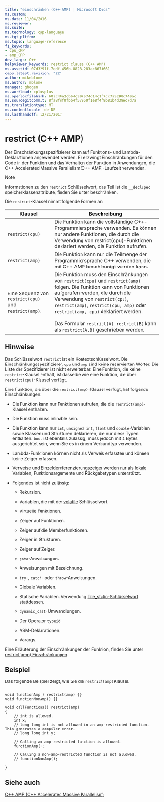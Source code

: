 ```yaml
---
title: "einschränken (C++-AMP) | Microsoft Docs"
ms.custom: 
ms.date: 11/04/2016
ms.reviewer: 
ms.suite: 
ms.technology: cpp-language
ms.tgt_pltfrm: 
ms.topic: language-reference
f1_keywords:
- cpu_CPP
- amp_CPP
dev_langs: C++
helpviewer_keywords: restrict clause (C++ AMP)
ms.assetid: 07d3291f-7edf-456b-8828-283ac8673661
caps.latest.revision: "22"
author: mikeblome
ms.author: mblome
manager: ghogen
ms.workload: cplusplus
ms.openlocfilehash: 60ac40e2cb64c307574d14c1f7cc7a5290c740ac
ms.sourcegitcommit: 8fa8fdf0fbb4f57950f1e8f4f9b81b4d39ec7d7a
ms.translationtype: MT
ms.contentlocale: de-DE
ms.lasthandoff: 12/21/2017
---
```

# <a name="restrict-c-amp"></a>restrict (C++ AMP)
Der Einschränkungsspezifizierer kann auf Funktions- und Lambda-Deklarationen angewendet werden. Er erzwingt Einschränkungen für den Code in der Funktion und das Verhalten der Funktion in Anwendungen, die C++ Accelerated Massive Parallelism(C++ AMP)-Laufzeit verwenden.  
  
> [!NOTE]
>  Informationen zu den `restrict` Schlüsselwort, das Teil ist die `__declspec` speicherklassenattribute, finden Sie unter [beschränken](../cpp/restrict.md).  
  
 Die `restrict`-Klausel nimmt folgende Formen an:  
  
|Klausel|Beschreibung|  
|------------|-----------------|  
|`restrict(cpu)`|Die Funktion kann die vollständige C++-Programmiersprache verwenden. Es können nur andere Funktionen, die durch die Verwendung von restrict(cpu)-Funktionen deklariert werden, die Funktion aufrufen.|  
|`restrict(amp)`|Die Funktion kann nur die Teilmenge der Programmiersprache C++ verwenden, die mit C++ AMP beschleunigt werden kann.|  
|Eine Sequenz von `restrict(cpu)` und `restrict(amp)`.|Die Funktion muss den Einschränkungen von `restrict(cpu)` und `restrict(amp)` folgen. Die Funktion kann von Funktionen aufgerufen werden, die durch die Verwendung von `restrict(cpu)`, `restrict(amp)`, `restrict(cpu, amp)` oder `restrict(amp, cpu)` deklariert werden.<br /><br /> Das Formular `restrict(A) restrict(B)` kann als `restrict(A,B)` geschrieben werden.|  
  
## <a name="remarks"></a>Hinweise  
 Das Schlüsselwort `restrict` ist ein Kontextschlüsselwort. Die Einschränkungsspezifizierer, `cpu` und `amp` sind keine reservierten Wörter. Die Liste der Spezifizierer ist nicht erweiterbar. Eine Funktion, die keine `restrict`-Klausel enthält, ist dasselbe wie eine Funktion, die über `restrict(cpu)`-Klausel verfügt.  
  
 Eine Funktion, die über die `restrict(amp)`-Klausel verfügt, hat folgende Einschränkungen:  
  
-   Die Funktion kann nur Funktionen aufrufen, die die `restrict(amp)`-Klausel enthalten.  
  
-   Die Funktion muss inlinable sein.  
  
-   Die Funktion kann nur `int`, `unsigned int`, `float` und `double`-Variablen sowie Klassen und Strukturen deklarieren, die nur diese Typen enthalten. `bool` ist ebenfalls zulässig, muss jedoch mit 4 Bytes ausgerichtet sein, wenn Sie es in einem Verbundtyp verwenden.  
  
-   Lambda-Funktionen können nicht als Verweis erfassten und können keine Zeiger erfassen.  
  
-   Verweise und Einzeldereferenzierungszeiger werden nur als lokale Variablen, Funktionsargumente und Rückgabetypen unterstützt.  
  
-   Folgendes ist nicht zulässig:  
  
    -   Rekursion.  
  
    -   Variablen, die mit der [volatile](../cpp/volatile-cpp.md) Schlüsselwort.  
  
    -   Virtuelle Funktionen.  
  
    -   Zeiger auf Funktionen.  
  
    -   Zeiger auf die Memberfunktionen.  
  
    -   Zeiger in Strukturen.  
  
    -   Zeiger auf Zeiger.  
  
    -   `goto`-Anweisungen.  
  
    -   Anweisungen mit Bezeichnung.  
  
    -   `try`-, `catch`- oder `throw`-Anweisungen.  
  
    -   Globale Variablen.  
  
    -   Statische Variablen. Verwendung [Tile_static-Schlüsselwort](../cpp/tile-static-keyword.md) stattdessen.  
  
    -   `dynamic_cast`-Umwandlungen.  
  
    -   Der Operator `typeid`.  
  
    -   ASM-Deklarationen.  
  
    -   Varargs.  
  
 Eine Erläuterung der Einschränkungen der Funktion, finden Sie unter [restrict(amp) Einschränkungen](http://go.microsoft.com/fwlink/p/?LinkId=251089).  
  
## <a name="example"></a>Beispiel  
 Das folgende Beispiel zeigt, wie Sie die `restrict(amp)`Klausel.  
  
```  
  
void functionAmp() restrict(amp) {}   
void functionNonAmp() {}   
  
void callFunctions() restrict(amp)   
{   
    // int is allowed.  
    int x;  
    // long long int is not allowed in an amp-restricted function. This generates a compiler error.  
    // long long int y;   
  
    // Calling an amp-restricted function is allowed.  
    functionAmp();   
  
    // Calling a non-amp-restricted function is not allowed.  
    // functionNonAmp();   
  
}  
```  
  
## <a name="see-also"></a>Siehe auch  
 [C++ AMP (C++ Accelerated Massive Parallelism)](../parallel/amp/cpp-amp-cpp-accelerated-massive-parallelism.md)